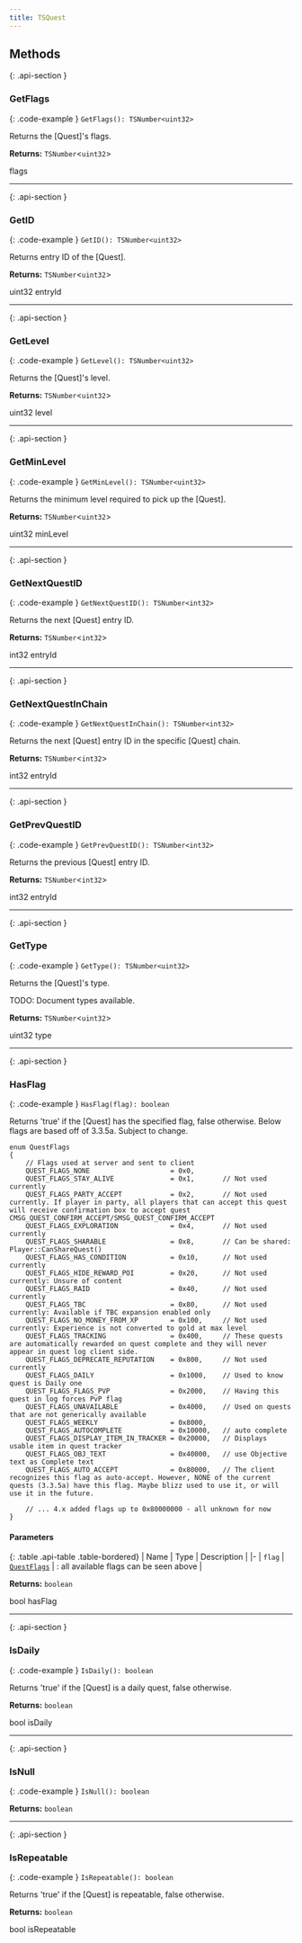 ```yaml
---
title: TSQuest
---
```



## Methods

{: .api-section }
### GetFlags

{: .code-example }
`GetFlags(): TSNumber<uint32>`

Returns the [Quest]'s flags.

**Returns:** 
`TSNumber`<`uint32`\>

flags

___

{: .api-section }
### GetID

{: .code-example }
`GetID(): TSNumber<uint32>`

Returns entry ID of the [Quest].

**Returns:** 
`TSNumber`<`uint32`\>

uint32 entryId

___

{: .api-section }
### GetLevel

{: .code-example }
`GetLevel(): TSNumber<uint32>`

Returns the [Quest]'s level.

**Returns:** 
`TSNumber`<`uint32`\>

uint32 level

___

{: .api-section }
### GetMinLevel

{: .code-example }
`GetMinLevel(): TSNumber<uint32>`

Returns the minimum level required to pick up the [Quest].

**Returns:** 
`TSNumber`<`uint32`\>

uint32 minLevel

___

{: .api-section }
### GetNextQuestID

{: .code-example }
`GetNextQuestID(): TSNumber<int32>`

Returns the next [Quest] entry ID.

**Returns:** 
`TSNumber`<`int32`\>

int32 entryId

___

{: .api-section }
### GetNextQuestInChain

{: .code-example }
`GetNextQuestInChain(): TSNumber<int32>`

Returns the next [Quest] entry ID in the specific [Quest] chain.

**Returns:** 
`TSNumber`<`int32`\>

int32 entryId

___

{: .api-section }
### GetPrevQuestID

{: .code-example }
`GetPrevQuestID(): TSNumber<int32>`

Returns the previous [Quest] entry ID.

**Returns:** 
`TSNumber`<`int32`\>

int32 entryId

___

{: .api-section }
### GetType

{: .code-example }
`GetType(): TSNumber<uint32>`

Returns the [Quest]'s type.

TODO: Document types available.

**Returns:** 
`TSNumber`<`uint32`\>

uint32 type

___

{: .api-section }
### HasFlag

{: .code-example }
`HasFlag(flag): boolean`

Returns 'true' if the [Quest] has the specified flag, false otherwise.
Below flags are based off of 3.3.5a. Subject to change.

    enum QuestFlags
    {
        // Flags used at server and sent to client
        QUEST_FLAGS_NONE                    = 0x0,
        QUEST_FLAGS_STAY_ALIVE              = 0x1,       // Not used currently
        QUEST_FLAGS_PARTY_ACCEPT            = 0x2,       // Not used currently. If player in party, all players that can accept this quest will receive confirmation box to accept quest CMSG_QUEST_CONFIRM_ACCEPT/SMSG_QUEST_CONFIRM_ACCEPT
        QUEST_FLAGS_EXPLORATION             = 0x4,       // Not used currently
        QUEST_FLAGS_SHARABLE                = 0x8,       // Can be shared: Player::CanShareQuest()
        QUEST_FLAGS_HAS_CONDITION           = 0x10,      // Not used currently
        QUEST_FLAGS_HIDE_REWARD_POI         = 0x20,      // Not used currently: Unsure of content
        QUEST_FLAGS_RAID                    = 0x40,      // Not used currently
        QUEST_FLAGS_TBC                     = 0x80,      // Not used currently: Available if TBC expansion enabled only
        QUEST_FLAGS_NO_MONEY_FROM_XP        = 0x100,     // Not used currently: Experience is not converted to gold at max level
        QUEST_FLAGS_TRACKING                = 0x400,     // These quests are automatically rewarded on quest complete and they will never appear in quest log client side.
        QUEST_FLAGS_DEPRECATE_REPUTATION    = 0x800,     // Not used currently
        QUEST_FLAGS_DAILY                   = 0x1000,    // Used to know quest is Daily one
        QUEST_FLAGS_FLAGS_PVP               = 0x2000,    // Having this quest in log forces PvP flag
        QUEST_FLAGS_UNAVAILABLE             = 0x4000,    // Used on quests that are not generically available
        QUEST_FLAGS_WEEKLY                  = 0x8000,
        QUEST_FLAGS_AUTOCOMPLETE            = 0x10000,   // auto complete
        QUEST_FLAGS_DISPLAY_ITEM_IN_TRACKER = 0x20000,   // Displays usable item in quest tracker
        QUEST_FLAGS_OBJ_TEXT                = 0x40000,   // use Objective text as Complete text
        QUEST_FLAGS_AUTO_ACCEPT             = 0x80000,   // The client recognizes this flag as auto-accept. However, NONE of the current quests (3.3.5a) have this flag. Maybe blizz used to use it, or will use it in the future.

        // ... 4.x added flags up to 0x80000000 - all unknown for now
    }

#### Parameters

{: .table .api-table .table-bordered}
| Name | Type | Description |
|-
| `flag` | [`QuestFlags`](../enums/QuestFlags) | : all available flags can be seen above |

**Returns:** 
`boolean`

bool hasFlag

___

{: .api-section }
### IsDaily

{: .code-example }
`IsDaily(): boolean`

Returns 'true' if the [Quest] is a daily quest, false otherwise.

**Returns:** 
`boolean`

bool isDaily

___

{: .api-section }
### IsNull

{: .code-example }
`IsNull(): boolean`

**Returns:** 
`boolean`

___

{: .api-section }
### IsRepeatable

{: .code-example }
`IsRepeatable(): boolean`

Returns 'true' if the [Quest] is repeatable, false otherwise.

**Returns:** 
`boolean`

bool isRepeatable

